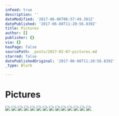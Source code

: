 ```yaml
---
inFeed: true
description: ''
dateModified: '2017-06-06T06:57:49.381Z'
datePublished: '2017-06-08T11:20:56.839Z'
title: Pictures
author: []
publisher: {}
via: {}
hasPage: false
sourcePath: _posts/2017-02-07-pictures.md
starred: false
datePublishedOriginal: '2017-06-08T11:20:56.839Z'
_type: Blurb

---
```

# Pictures
![](https://the-grid-user-content.s3-us-west-2.amazonaws.com/b199e8a8-a56f-4ad4-a848-5cc28ee053c3.jpg)
![](https://the-grid-user-content.s3-us-west-2.amazonaws.com/6b50105d-c2a1-46bb-b318-a67f8608a3e3.jpg)
![](https://the-grid-user-content.s3-us-west-2.amazonaws.com/4f67525e-e472-4d39-ad5d-c776763e523a.jpg)
![](https://the-grid-user-content.s3-us-west-2.amazonaws.com/738f4757-7d57-4016-80a2-5f8fdc803cee.jpg)
![](https://the-grid-user-content.s3-us-west-2.amazonaws.com/d0538b7f-8705-477a-897f-e97626c50c4d.jpg)
![](https://the-grid-user-content.s3-us-west-2.amazonaws.com/107539d1-e64f-4f35-bc91-b9da9b951df2.jpg)
![](https://the-grid-user-content.s3-us-west-2.amazonaws.com/6892e578-32df-4500-be3a-e2d66c91f5cb.jpg)
![](https://the-grid-user-content.s3-us-west-2.amazonaws.com/ce2c0d87-f6a4-4700-ae54-f13c30ed8dc1.jpg)
![](https://the-grid-user-content.s3-us-west-2.amazonaws.com/c2d72b95-cb6c-45cb-995b-c2f8444244fa.jpg)
![](https://the-grid-user-content.s3-us-west-2.amazonaws.com/4e673b9a-84e4-4b55-a5ca-0d9886eb6775.jpg)
![](https://the-grid-user-content.s3-us-west-2.amazonaws.com/f0d44ba8-8751-4c1b-a9e9-744a5cbf9b10.jpg)
![](https://the-grid-user-content.s3-us-west-2.amazonaws.com/291b5316-a67f-4457-a99b-849a2e19297a.jpg)
![](https://the-grid-user-content.s3-us-west-2.amazonaws.com/652f7bcb-6d7b-46e0-abc4-5bd6c919ba9e.jpg)
![](https://the-grid-user-content.s3-us-west-2.amazonaws.com/f4623fda-d6dd-4cf4-939e-345bbd58b1e8.jpg)